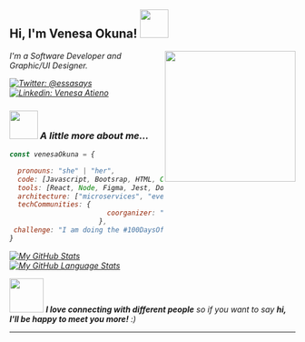 <h2> Hi, I'm Venesa Okuna! <img src="https://media.giphy.com/media/mGcNjsfWAjY5AEZNw6/giphy.gif" width="50"></h2>
<img align='right' src="https://media.giphy.com/media/ieyl9zmCjO4b4t6qoY/giphy.gif" width="230">
<p><em>I'm a Software Developer and Graphic/UI Designer.</p>

[![Twitter: @essasays](https://img.shields.io/twitter/follow/essasays?style=social)](https://twitter.com/essasays)
[![Linkedin: Venesa Atieno](https://img.shields.io/badge/-venesa-atieno?style=flat-square&logo=Linkedin&logoColor=white&link=https://www.linkedin.com/in/venesa-atieno/)](https://www.linkedin.com/in/venesa-atieno/)


### <img src="https://media.giphy.com/media/VgCDAzcKvsR6OM0uWg/giphy.gif" width="50"> A little more about me...  

```javascript
const venesaOkuna = {

  pronouns: "she" | "her",
  code: [Javascript, Bootsrap, HTML, CSS, jQuery, Python],
  tools: [React, Node, Figma, Jest, Docker],
  architecture: ["microservices", "event-driven", "design system pattern"],
  techCommunities: {
                        coorganizer: "sistersInCode",
                      },
 challenge: "I am doing the #100DaysOfCode challenge focused on react and typescript, taking up hackerank quizes head on and meeting my wakatime weekly goals"
}
```



[![My GitHub Stats](https://github-readme-stats.vercel.app/api/?username=VenesaOkuna&count_private=true&theme=tokyonight&showicons=true)]()
<br>
[![My GitHub Language Stats](https://github-readme-stats.vercel.app/api/top-langs/?username=VenesaOkuna&langs_count=5&theme=tokyonight)]()

<img src="https://media.giphy.com/media/LnQjpWaON8nhr21vNW/giphy.gif" width="60"> <em><b>I love connecting with different people</b> so if you want to say <b>hi, I'll be happy to meet you more!</b> :)</em>

---
